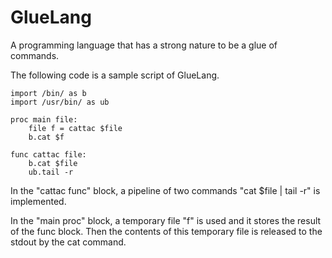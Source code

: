 GlueLang
========

A programming language that has a strong nature to be a glue of commands.

The following code is a sample script of GlueLang.

```io.glue
import /bin/ as b
import /usr/bin/ as ub

proc main file:
	file f = cattac $file
	b.cat $f

func cattac file:
	b.cat $file
	ub.tail -r
```

In the "cattac func" block, a pipeline of two commands
"cat $file | tail -r" is implemented.

In the "main proc" block,
a temporary file "f" is used and it stores
the result of the func block. 
Then the contents of this temporary file is
released to the stdout by the cat command.

